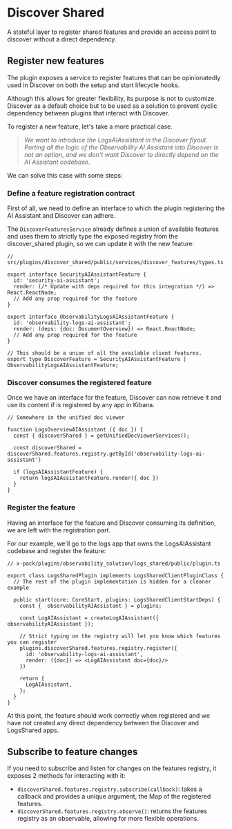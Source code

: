 # Discover Shared

A stateful layer to register shared features and provide an access point to discover without a direct dependency.

## Register new features

The plugin exposes a service to register features that can be opinionatedly used in Discover on both the setup and start lifecycle hooks.

Although this allows for greater flexibility, its purpose is not to customize Discover as a default choice but to be used as a solution to prevent cyclic dependency between plugins that interact with Discover.

To register a new feature, let's take a more practical case.

> _We want to introduce the LogsAIAssistant in the Discover flyout. Porting all the logic of the Observability AI Assistant into Discover is not an option, and we don't want Discover to directly depend on the AI Assistant codebase._

We can solve this case with some steps:

### Define a feature registration contract

First of all, we need to define an interface to which the plugin registering the AI Assistant and Discover can adhere.

The `DiscoverFeaturesService` already defines a union of available features and uses them to strictly type the exposed registry from the discover_shared plugin, so we can update it with the new feature:

```tsx
// src/plugins/discover_shared/public/services/discover_features/types.ts

export interface SecurityAIAssistantFeature {
  id: 'security-ai-assistant';
  render: (/* Update with deps required for this integration */) => React.ReactNode;
  // Add any prop required for the feature
}

export interface ObservabilityLogsAIAssistantFeature {
  id: 'observability-logs-ai-assistant';
  render: (deps: {doc: DocumentOverview}) => React.ReactNode;
  // Add any prop required for the feature
}

// This should be a union of all the available client features.
export type DiscoverFeature = SecurityAIAssistantFeature | ObservabilityLogsAIAssistantFeature;
```

### Discover consumes the registered feature

Once we have an interface for the feature, Discover can now retrieve it and use its content if is registered by any app in Kibana.

```tsx
// Somewhere in the unified doc viewer

function LogsOverviewAIAssistant ({ doc }) {
  const { discoverShared } = getUnifiedDocViewerServices();

  const discoverShared = discoverShared.features.registry.getById('observability-logs-ai-assistant')

  if (logsAIAssistantFeature) {
    return logsAIAssistantFeature.render({ doc })
  }
}
```

### Register the feature

Having an interface for the feature and Discover consuming its definition, we are left with the registration part.

For our example, we'll go to the logs app that owns the LogsAIAssistant codebase and register the feature:

```tsx
// x-pack/plugins/observability_solution/logs_shared/public/plugin.ts

export class LogsSharedPlugin implements LogsSharedClientPluginClass {
  // The rest of the plugin implementation is hidden for a cleaner example

  public start(core: CoreStart, plugins: LogsSharedClientStartDeps) {
    const {  observabilityAIAssistant } = plugins;

    const LogAIAssistant = createLogAIAssistant({ observabilityAIAssistant });

    // Strict typing on the registry will let you know which features you can register
    plugins.discoverShared.features.registry.register({
      id: 'observability-logs-ai-assistant',
      render: ({doc}) => <LogAIAssistant doc={doc}/>
    })

    return {
      LogAIAssistant,
    };
  }
}
```

At this point, the feature should work correctly when registered and we have not created any direct dependency between the Discover and LogsShared apps.

## Subscribe to feature changes

If you need to subscribe and listen for changes on the features registry, it exposes 2 methods for interacting with it:

- `discoverShared.features.registry.subscribe(callback)`: takes a callback and provides a unique argument, the Map of the registered features.
- `discoverShared.features.registry.observe()`: returns the features registry as an observable, allowing for more flexible operations.